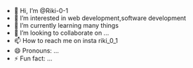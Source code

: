 - 👋 Hi, I’m @Riki-0-1
- 👀 I’m interested in web development,software development
- 🌱 I’m currently learning many things
- 💞️ I’m looking to collaborate on ...
- 📫 How to reach me on insta riki_0_1
- 😄 Pronouns: ...
- ⚡ Fun fact: ...

<!---
Riki-0-1/Riki-0-1 is a ✨ special ✨ repository because its `README.md` (this file) appears on your GitHub profile.
You can click the Preview link to take a look at your changes.
--->
